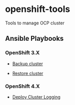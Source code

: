 # openshift-tools

Tools to manage OCP cluster

## Ansible Playbooks

### OpenShift 3.X

* [Backup cluster](https://github.com/bmangoen/openshift-tools/tree/master/ocp3/ansible#backup)

* [Restore cluster](https://github.com/bmangoen/openshift-tools/tree/master/ocp3/ansible#restore)

### OpenShift 4.X

* [Deploy Cluster Logging](https://github.com/bmangoen/openshift-tools/tree/master/ansible/README.md)
